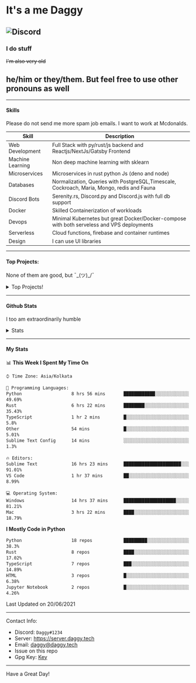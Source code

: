 
# It's a me Daggy

![Discord](https://img.shields.io/discord/491175207122370581?color=black&label=Discord&logo=discord) 
 ----

### I do stuff

~~I'm also very old~~

## he/him or they/them. But feel free to use other pronouns as well

-----

#### Skills

Please do not send me more spam job emails. I want to work at Mcdonalds.

| Skill | Description |
| ----- | ----------- |
| Web Development | Full Stack with py/rust/js backend and Reactjs/NextJs/Gatsby Frontend
| Machine Learning | Non deep machine learning with sklearn |
| Microservices | Microservices in rust python Js (deno and node) |
| Databases | Normalization, Queries with PostgreSQL,Timescale, Cockroach,  Maria, Mongo, redis and Fauna |
| Discord Bots | Serenity.rs, Discord.py and Discord.js with full db support |
| Docker | Skilled Containerization of workloads |
| Devops | Minimal Kubernetes but great Docker/Docker-compose with both serveless and VPS deployments |
| Serverless | Cloud functions, firebase and container runtimes |
| Design | I can use UI libraries|

-----

#### Top Projects:

None of them are good, but ¯\_(ツ)_/¯
<details>
  <summary>Top Projects!</summary>
    
   - [Dagpi](https://dagpi.xyz) : Full stack api built with rust, postgres, redis, python and typescript with Full frontend dashboard and  full monitoring. Also 2 api wrappers for it.
    
   - [Dagbot](https://dagbot.daggy.tech): discord bot with website and feedback along with large fully customisable interface using Postgres and discord.py
    
   - [R.Daggy](https://github.com/Daggy1234/r.daggy): Private discord bot for my server with rust
    
   - [New York Pizza](https://github.com/Daggy1234/NewYorkPizza): A data science study that uses Data analysis and ML to predict the best place to open a pizza shop
 
</details>

-----

#### Github Stats

I too am extraordinarily humble

<details>
  <summary>Stats</summary>
<a href="https://github.com/Daggy1234">
  <img src="https://github-readme-stats.vercel.app/api?username=Daggy1234&show_icons=true&hide_border=true" />
</a><a href="https://github.com/Daggy1234">
  <img src="https://github-readme-stats.vercel.app/api/top-langs/?username=Daggy1234&layout=compact&langs_count=9&hide=css,html" />
</a><a href="https://github.com/Daggy1234">
 <img src="https://raw.githubusercontent.com/Daggy1234/generate-stats/master/generated/overview.svg" />
</a><a href="https://github.com/Daggy1234">
 <img src="https://raw.githubusercontent.com/Daggy1234/generate-stats/master/generated/languages.svg" />
 </a>
</details>
  
-----

#### My Stats

<!--START_SECTION:waka-->
📊 **This Week I Spent My Time On** 

```text
⌚︎ Time Zone: Asia/Kolkata

💬 Programming Languages: 
Python                   8 hrs 56 mins       ████████████░░░░░░░░░░░░░   49.69% 
Rust                     6 hrs 22 mins       ████████░░░░░░░░░░░░░░░░░   35.43% 
TypeScript               1 hr 2 mins         █░░░░░░░░░░░░░░░░░░░░░░░░   5.8% 
Other                    54 mins             █░░░░░░░░░░░░░░░░░░░░░░░░   5.01% 
Sublime Text Config      14 mins             ░░░░░░░░░░░░░░░░░░░░░░░░░   1.3%

🔥 Editors: 
Sublime Text             16 hrs 23 mins      ██████████████████████░░░   91.01% 
VS Code                  1 hr 37 mins        ██░░░░░░░░░░░░░░░░░░░░░░░   8.99%

💻 Operating System: 
Windows                  14 hrs 37 mins      ████████████████████░░░░░   81.21% 
Mac                      3 hrs 22 mins       ████░░░░░░░░░░░░░░░░░░░░░   18.79%

```

**I Mostly Code in Python** 

```text
Python                   18 repos            █████████░░░░░░░░░░░░░░░░   38.3% 
Rust                     8 repos             ████░░░░░░░░░░░░░░░░░░░░░   17.02% 
TypeScript               7 repos             ███░░░░░░░░░░░░░░░░░░░░░░   14.89% 
HTML                     3 repos             █░░░░░░░░░░░░░░░░░░░░░░░░   6.38% 
Jupyter Notebook         2 repos             █░░░░░░░░░░░░░░░░░░░░░░░░   4.26%

```



 Last Updated on 20/06/2021
<!--END_SECTION:waka-->

-----

Contact Info:

- Discord: `Daggy#1234`
- Server: https://server.daggy.tech
- Email: daggy@daggy.tech
- Issue on this repo
- Gpg Key: [Key](https://github.com/daggy1234.gpg)

-----
Have a Great Day!
